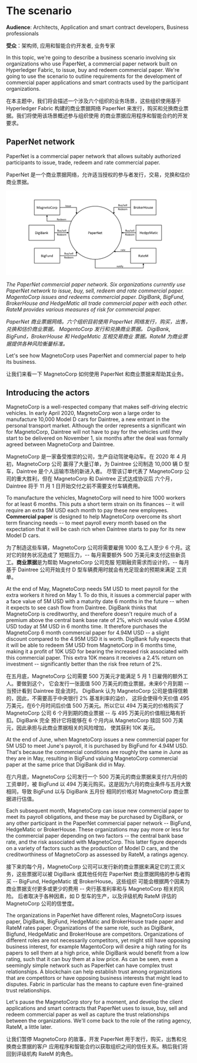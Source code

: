 # The scenario

**Audience**: Architects, Application and smart contract developers, Business
professionals

**受众**：架构师, 应用和智能合约开发者, 业务专家

In this topic, we're going to describe a business scenario involving six
organizations who use PaperNet, a commercial paper network built on Hyperledger
Fabric, to issue, buy and redeem commercial paper. We're going to use the
scenario to outline requirements for the development of commercial paper
applications and smart contracts used by the participant organizations.

在本主题中，我们将会描述一个涉及六个组织的业务场景，这些组织使用基于 Hyperledger Fabric 
构建的商业票据网络 PaperNet 来发行，购买和兑换商业票据。我们将使用该场景概述参与组织使用
的商业票据应用程序和智能合约的开发要求。

## PaperNet network

PaperNet is a commercial paper network that allows suitably authorized
participants to issue, trade, redeem and rate commercial paper.

PaperNet 是一个商业票据网络，允许适当授权的参与者发行，交易，兑换和估价商业票据。

![develop.systemscontext](./develop.diagram.1.png)

*The PaperNet commercial paper network. Six organizations currently use PaperNet
network to issue, buy, sell, redeem and rate commercial paper. MagentoCorp
issues and redeems commercial paper.  DigiBank, BigFund, BrokerHouse and
HedgeMatic all trade commercial paper with each other. RateM provides various
measures of risk for commercial paper.*

*PaperNet 商业票据网络。六个组织目前使用 PaperNet 网络发行，购买，出售，兑换和估价商业票据。
MagentoCorp 发行和兑换商业票据。 DigiBank, BigFund，BrokerHouse 和 HedgeMatic 互相交易商业
票据。RateM 为商业票据提供各种风险衡量标准。*

Let's see how MagnetoCorp uses PaperNet and commercial paper to help its
business.

让我们来看一下 MagnetoCorp 如何使用 PaperNet 和商业票据来帮助其业务。

## Introducing the actors

MagnetoCorp is a well-respected company that makes self-driving electric
vehicles. In early April 2020, MagnetoCorp won a large order to manufacture
10,000 Model D cars for Daintree, a new entrant in the personal transport
market. Although the order represents a significant win for MagnetoCorp,
Daintree will not have to pay for the vehicles until they start to be delivered
on November 1, six months after the deal was formally agreed between MagnetoCorp
and Daintree.

MagnetoCorp 是一家备受推崇的公司，生产自动驾驶电动车。在 2020 年 4 月初，MagnetoCorp 公司
赢得了大量订单，为 Daintree 公司制造 10,000 辆 D 型车，Daintree 是个人运输市场的新进入者。
尽管该订单代表了 MagnetoCorp 公司的重大胜利，但在 MagnetoCorp 和 Daintree 正式达成协议后
六个月，Daintree 将于 11 月 1 日开始交付之前不需要支付车辆费用。

To manufacture the vehicles, MagnetoCorp will need to hire 1000 workers for at
least 6 months. This puts a short term strain on its finances -- it will require
an extra 5M USD each month to pay these new employees. **Commercial paper** is
designed to help MagnetoCorp overcome its short term financing needs -- to meet
payroll every month based on the expectation that it will be cash rich when
Daintree starts to pay for its new Model D cars.

为了制造这些车辆，MagnetoCorp 公司将需要雇佣 1000 名工人至少 6 个月。这对它的财务状况造成了
短期压力，-- 每月需要额外 500 万美元来支付这些新员工。**商业票据**是为帮助 MagnetoCorp 公司克服
短期融资需求而设计的，-- 每月基于 Daintree 公司开始支付 D 型车辆费用时就会有充足现金的预期来满足
工资单。

At the end of May, MagnetoCorp needs 5M USD to meet payroll for the extra
workers it hired on May 1. To do this, it issues a commercial paper with a face
value of 5M USD with a maturity date 6 months in the future -- when it expects
to see cash flow from Daintree. DigiBank thinks that MagnetoCorp is
creditworthy, and therefore doesn't require much of a premium above the central
bank base rate of 2%, which would value 4.95M USD today at 5M USD in 6 months
time. It therefore purchases the MagnetoCorp 6 month commercial paper for 4.94M
USD -- a slight discount compared to the 4.95M USD it is worth. DigiBank fully
expects that it will be able to redeem 5M USD from MagnetoCorp in 6 months time,
making it a profit of 10K USD for bearing the increased risk associated with
this commercial paper. This extra 10K means it receives a 2.4% return on
investment -- significantly better than the risk free return of 2%.

在五月底，MagnetoCorp 公司需要 500 万美元才能满足 5 月 1 日雇佣的额外工人。要做到这个，
它会发行一张面值 500 万美元的商业票据，未来6个月到期 -- 当预计看到 Daintree 现金流时。
DigiBank 认为 MagnetoCorp 公司是值得信赖的，因此，不需要高于中央银行 2% 基准利率的溢价，
这将会使得今天价值 495 万美元，在6个月时间后价值 500 万美元。所以它以 494 万美元的价格购买了
MagnetoCorp 公司 6 个月到期的商业票据 -- 与 495 万美元的价值相比略有折扣。DigiBank 完全
预计它将能够在 6 个月内从 MagnetoCorp 赎回 500 万美元，因此承担与此商业票据相关的风险增加，
使其获利 10K 美元。

At the end of June, when MagnetoCorp issues a new commercial paper for 5M USD to
meet June's payroll, it is purchased by BigFund for 4.94M USD.  That's because
the commercial conditions are roughly the same in June as they are in May,
resulting in BigFund valuing MagnetoCorp commercial paper at the same price that
DigiBank did in May.

在六月底，MagnetoCorp 公司发行一个 500 万美元的商业票据来支付六月份的工资单时，被 BigFund
以 494 万美元购买。这是因为六月的商业条件与五月大致相同，导致 BigFund 以与 DigiBank 五月份
相同的价格对 MagnetoCorp 商业票据进行估值。

Each subsequent month, MagnetoCorp can issue new commercial paper to meet its
payroll obligations, and these may be purchased by DigiBank, or any other
participant in the PaperNet commercial paper network -- BigFund, HedgeMatic or
BrokerHouse. These organizations may pay more or less for the commercial paper
depending on two factors -- the central bank base rate, and the risk associated
with MagnetoCorp. This latter figure depends on a variety of factors such as the
production of Model D cars, and the creditworthiness of MagnetoCorp as assessed
by RateM, a ratings agency.

接下来的每个月，MagnetoCorp 公司可以发行新的商业票据来满足它的工资义务，这些票据可以被 DigiBank
或其他任何在 PaperNet 商业票据网络的参与者购买 -- BigFund, HedgeMatic 或 BrokerHouse。这些组织
可能会根据两个因素为商业票据支付更多或更少的费用 -- 央行基准利率和与 MagnetoCorp 相关的风险。
后者取决于各种因素，如 D 型车的生产，以及评级机构 RateM 评估的 MagnetoCorp 公司的信誉度。

The organizations in PaperNet have different roles, MagnetoCorp issues paper,
DigiBank, BigFund, HedgeMatic and BrokerHouse trade paper and RateM rates paper.
Organizations of the same role, such as DigiBank, Bigfund, HedgeMatic and
BrokerHouse are competitors. Organizations of different roles are not
necessarily competitors, yet might still have opposing business interest, for
example MagentoCorp will desire a high rating for its papers to sell them at
a high price, while DigiBank would benefit from a low rating, such that it can
buy them at a low price. As can be seen, even a seemingly simple network such
as PaperNet can have complex trust relationships. A blockchain can help
establish trust among organizations that are competitors or have opposing
business interests that might lead to disputes. Fabric in particular has the
means to capture even fine-grained trust relationships.

Let's pause the MagnetoCorp story for a moment, and develop the client
applications and smart contracts that PaperNet uses to issue, buy, sell and
redeem commercial paper as well as capture the trust relationships between
the organizations.  We'll come back to the role of the rating agency,
RateM, a little later.

让我们暂停 MagnetoCorp 的故事，开发 PaperNet 用于发行，购买，出售和兑换商业票据的客户
应用程序和智能合约以获取组织之间的信任关系。稍后我们将回到评级机构 RateM 的角色。

<!--- Licensed under Creative Commons Attribution 4.0 International License
https://creativecommons.org/licenses/by/4.0/ -->
